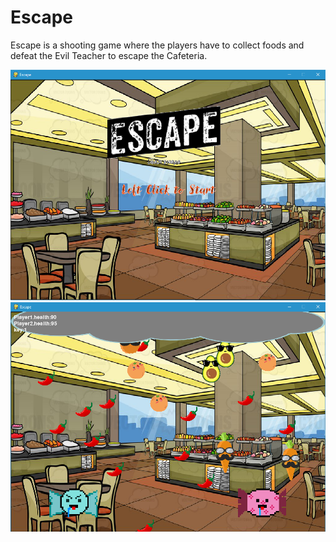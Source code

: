 <h1> Escape </h1>
<p> Escape is a shooting game where the players have to collect foods and defeat the Evil Teacher to escape the Cafeteria. </p> 
<img src = "https://raw.githubusercontent.com/IrisKu0125/Escape/master/COMPLETE%20GAME/Escape%20title.PNG">
<img src = "https://github.com/IrisKu0125/Escape/blob/master/COMPLETE%20GAME/Escape%20title2.PNG">
